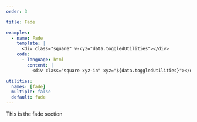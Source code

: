 ```yaml
---
order: 3

title: Fade

examples:
  - name: Fade
    template: |
      <div class="square" v-xyz="data.toggledUtilities"></div>
    code:
      - language: html
        content: |
          <div class="square xyz-in" xyz="${data.toggledUtilities}"></div>

utilities:
  names: [fade]
  multiple: false
  default: fade
---
```


This is the fade section
